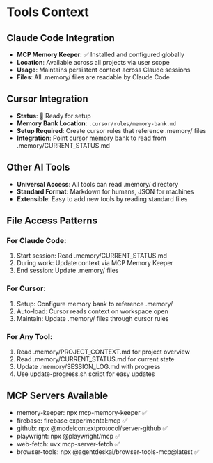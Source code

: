 # Tools Context

## Claude Code Integration
- **MCP Memory Keeper**: ✅ Installed and configured globally
- **Location**: Available across all projects via user scope
- **Usage**: Maintains persistent context across Claude sessions
- **Files**: All .memory/ files are readable by Claude Code

## Cursor Integration
- **Status**: 🔄 Ready for setup
- **Memory Bank Location**: `.cursor/rules/memory-bank.md`
- **Setup Required**: Create cursor rules that reference .memory/ files
- **Integration**: Point cursor memory bank to read from .memory/CURRENT_STATUS.md

## Other AI Tools
- **Universal Access**: All tools can read .memory/ directory
- **Standard Format**: Markdown for humans, JSON for machines
- **Extensible**: Easy to add new tools by reading standard files

## File Access Patterns

### For Claude Code:
1. Start session: Read .memory/CURRENT_STATUS.md
2. During work: Update context via MCP Memory Keeper
3. End session: Update .memory/ files

### For Cursor:
1. Setup: Configure memory bank to reference .memory/
2. Auto-load: Cursor reads context on workspace open
3. Maintain: Update .memory/ files through cursor rules

### For Any Tool:
1. Read .memory/PROJECT_CONTEXT.md for project overview
2. Read .memory/CURRENT_STATUS.md for current state
3. Update .memory/SESSION_LOG.md with progress
4. Use update-progress.sh script for easy updates

## MCP Servers Available
- memory-keeper: npx mcp-memory-keeper ✅
- firebase: firebase experimental:mcp ✅  
- github: npx @modelcontextprotocol/server-github ✅
- playwright: npx @playwright/mcp ✅
- web-fetch: uvx mcp-server-fetch ✅
- browser-tools: npx @agentdeskai/browser-tools-mcp@latest ✅